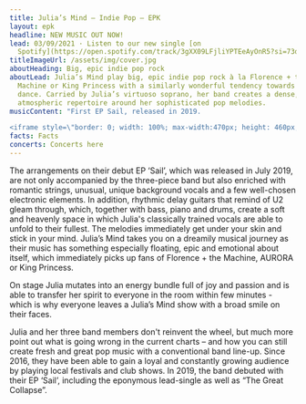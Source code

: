 ```yaml
---
title: Julia’s Mind – Indie Pop – EPK
layout: epk
headline: NEW MUSIC OUT NOW!
lead: 03/09/2021 · Listen to our new single [on
  Spotify](https://open.spotify.com/track/3gXX09LFjliYPTEeAyOnR5?si=73db4bdd21714d11).
titleImageUrl: /assets/img/cover.jpg
aboutHeading: Big, epic indie pop rock
aboutLead: Julia’s Mind play big, epic indie pop rock à la Florence + the
  Machine or King Princess with a similarly wonderful tendency towards drama and
  dance. Carried by Julia’s virtuoso soprano, her band creates a dense,
  atmospheric repertoire around her sophisticated pop melodies.
musicContent: "First EP Sail, released in 2019.

<iframe style=\"border: 0; width: 100%; max-width:470px; height: 460px;\" src=\"https://bandcamp.com/EmbeddedPlayer/album=4265494785/size=large/bgcol=ffffff/linkcol=0687f5/minimal=true/transparent=true/\" seamless=\"\"><a href=\"https://juliasmind.bandcamp.com/album/sail-ep\">Sail - EP by Julia&#39;s Mind</a></iframe>"
facts: Facts
concerts: Concerts here
---
```


The arrangements on their debut EP ‘Sail’, which was released in July 2019, are not only accompanied by the three-piece band but also enriched with romantic strings, unusual, unique background vocals and a few well-chosen electronic elements. In addition, rhythmic delay guitars that remind of U2 gleam through, which, together with bass, piano and drums, create a soft and heavenly space in which Julia's classically trained vocals are able to unfold to their fullest. The melodies immediately get under your skin and stick in your mind. Julia’s Mind takes you on a dreamily musical journey as their music has something especially floating, epic and emotional about itself, which immediately picks up fans of Florence + the Machine, AURORA or King Princess.

On stage Julia mutates into an energy bundle full of joy and passion and is able
to transfer her spirit to everyone in the room within few minutes - which is why everyone leaves a Julia’s Mind show with a broad smile on their faces.

Julia and her three band members don't reinvent the wheel, but much more point out what is going wrong in the current charts – and how you can still create fresh and great pop music with a conventional band line-up. Since 2016, they have been able to gain a loyal and constantly growing audience by playing local festivals and club shows. In 2019, the band debuted with their EP ‘Sail’, including the eponymous lead-single as well as “The Great Collapse”.